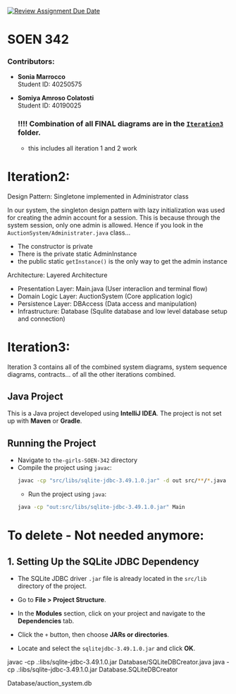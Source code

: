 [![Review Assignment Due Date](https://classroom.github.com/assets/deadline-readme-button-22041afd0340ce965d47ae6ef1cefeee28c7c493a6346c4f15d667ab976d596c.svg)](https://classroom.github.com/a/-9QgYBSe)
# SOEN 342 

### Contributors:
- **Sonia Marrocco**  
  Student ID: 40250575

- **Somiya Amroso Colatosti**  
  Student ID: 40190025

  ### ‼️‼️ Combination of all FINAL diagrams are in the [`Iteration3`](/artifacts/Iteration3) folder.
  - this includes all iteration 1 and 2 work

# Iteration2:
  Design Pattern: Singletone implemented in Administrator class

In our system, the singleton design pattern with lazy initialization was used for creating the admin account for a session. This is because through the system session, only one admin is allowed. Hence if you look in the `AuctionSystem/Administrater.java` class...
- The constructor is private
- There is the private static AdminInstance
- the public static `getInstance()` is the only way to get the admin instance

 Architecture: Layered Architecture
- Presentation Layer: Main.java (User interaclion and terminal flow)
- Domain Logic Layer: AuctionSystem (Core application logic)
- Persistence Layer: DBAccess (Data access and manipulation)
- Infrastructure: Database (Squlite database and low level database setup and connection)

# Iteration3: 
Iteration 3 contains all of the combined system diagrams, system sequence diagrams, contracts... of all the other iterations combined. 

## Java Project
This is a Java project developed using **IntelliJ IDEA**. The project is not set up with **Maven** or **Gradle**.


## Running the Project
   - Navigate to `the-girls-SOEN-342` directory
   - Compile the project using `javac`:
     ```bash
     javac -cp "src/libs/sqlite-jdbc-3.49.1.0.jar" -d out src/**/*.java 
     ```
     - Run the project using `java`:
     ```bash
     java -cp "out:src/libs/sqlite-jdbc-3.49.1.0.jar" Main 
     ```


# To delete - Not needed anymore:
## 1. Setting Up the SQLite JDBC Dependency
   - The SQLite JDBC driver `.jar` file is already located in the `src/lib` directory of the project.
     
   - Go  to **File > Project Structure**.
   - In the **Modules** section, click on your project and navigate to the **Dependencies** tab.
   - Click the `+` button, then choose **JARs or directories**.
   - Locate and select the `sqlitejdbc-3.49.1.0.jar`  and click **OK**.







javac -cp .:libs/sqlite-jdbc-3.49.1.0.jar Database/SQLiteDBCreator.java
java -cp .:libs/sqlite-jdbc-3.49.1.0.jar Database.SQLiteDBCreator

Database/auction_system.db 
